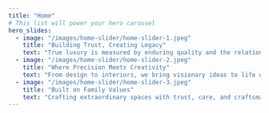 ```yaml
---
title: "Home"
# This list will power your hero carousel
hero_slides:
  - image: "/images/home-slider/home-slider-1.jpeg"
    title: "Building Trust, Creating Legacy"
    text: "True luxury is measured by enduring quality and the relationships we build along the way."
  - image: "/images/home-slider/home-slider-2.jpeg"
    title: "Where Precision Meets Creativity"
    text: "From design to interiors, we bring visionary ideas to life with uncompromising craftsmanship."
  - image: "/images/home-slider/home-slider-3.jpeg"
    title: "Built on Family Values"
    text: "Crafting extraordinary spaces with trust, care, and craftsmanship."
---
```


